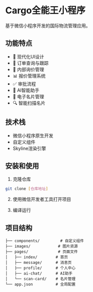 # Cargo全能王小程序

基于微信小程序开发的国际物流管理应用。

## 功能特点

- 📱 现代化UI设计
- 🚢 订单查询与跟踪
- 💼 内部询价管理
- 📊 报价管理系统
- ✅ 审批流程
- 🤖 AI智能助手
- 📇 电子名片管理
- 🔍 智能扫描名片

## 技术栈

- 微信小程序原生开发
- 自定义组件
- Skyline渲染引擎

## 安装和使用

1. 克隆仓库
```bash
git clone [仓库地址]
```

2. 使用微信开发者工具打开项目

3. 编译运行

## 项目结构

```
├── components/         # 自定义组件
├── images/            # 图片资源
├── pages/             # 页面文件
│   ├── index/        # 首页
│   ├── message/      # 消息页
│   ├── profile/      # 个人中心
│   ├── ai-chat/      # AI助手
│   └── scan-card/    # 名片管理
└── app.json          # 全局配置
``` 